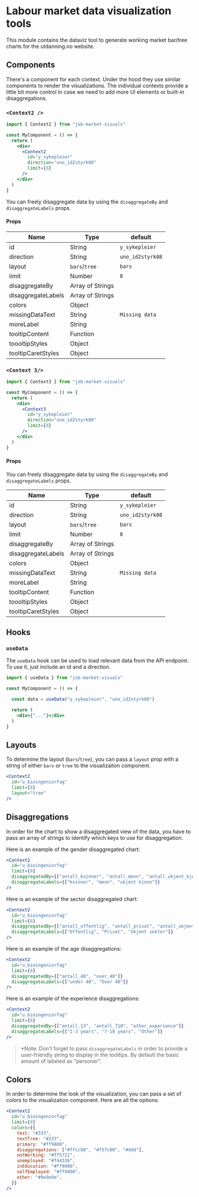 
# Labour market data visualization tools

This module contains the dataviz tool to generate working market bar/tree charts for the utdanning.no website.

## Components

There's a component for each context. Under the hood they use similar components to render the visualizations. The individual contexts provide a little bit more control in case we need to add more UI elements or built-in disaggregations.

### `<Context2 />`

```jsx
import { Context2 } from "job-market-visuals"

const MyComponent = () => {
  return (
    <div>
      <Context2
        id="y_sykepleier"
        direction="uno_id2styrk08"
        limit={8}
      />
    </div>
  )
}
```

You can freely disaggregate data by using the `disaggregateBy` and `disaggregateLabels` props.

#### Props

| Name               | Type             | default          |
| ------------------ | ---------------- | ---------------- |
| id                 | String           | `y_sykepleier`   |
| direction          | String           | `uno_id2styrk08` |
| layout             | `bars`/`tree`    | `bars`           |
| limit              | Number           | `8`              |
| disaggregateBy     | Array of Strings |                  |
| disaggregateLabels | Array of Strings |                  |
| colors             | Object           |                  |
| missingDataText    | String           | `Missing data`   |
| moreLabel          | String           |                  |
| tooltipContent     | Function         |                  |
| toooltipStyles     | Object           |                  |
| tooltipCaretStyles | Object           |                  |

### `<Context 3/>`

```jsx
import { Context3 } from "job-market-visuals"

const MyComponent = () => {
  return (
    <div>
      <Context3
        id="y_sykepleier"
        direction="uno_id2styrk08"
        limit={8}
      />
    </div>
  )
}
```

#### Props

You can freely disaggregate data by using the `disaggregateBy` and `disaggregateLabels` props.

| Name               | Type             | default          |
| ------------------ | ---------------- | ---------------- |
| id                 | String           | `y_sykepleier`   |
| direction          | String           | `uno_id2styrk08` |
| layout             | `bars`/`tree`    | `bars`           |
| limit              | Number           | `8`              |
| disaggregateBy     | Array of Strings |                  |
| disaggregateLabels | Array of Strings |                  |
| colors             | Object           |                  |
| missingDataText    | String           | `Missing data`   |
| moreLabel          | String           |                  |
| tooltipContent     | Function         |                  |
| toooltipStyles     | Object           |                  |
| tooltipCaretStyles | Object           |                  |

## Hooks

### `useData`

The `useData` hook can be used to load relevant data from the API endpoint. To use it, just include an id and a direction.

```jsx
import { useData } from "job-market-visuals"

const MyComponent = () => {

  const data = useData("y_sykepleier", "uno_id2styrk08")

  return (
    <div>{"..."}</div>
  )
}
```

## Layouts

To determine the layout (`bars`/`tree`), you can pass a `layout` prop with a string of either `bars` or `tree` to the visualizaiton component.

```jsx
<Context2
  id="u_bioingeniorfag"
  limit={8}
  layout="tree"
/>
```

## Disaggregations

In order for the chart to show a disaggregated view of the data, you have to pass an array of strings to identify which keys to use for disaggregation.

Here is an example of the gender disaggregated chart:

```jsx
<Context2
  id="u_bioingeniorfag"
  limit={8}
  disaggregatedBy={["antall_kvinner", "antall_menn", "antall_ukjent_kjonn"]}
  disaggregateLabels={["kvinner", "menn", "ukjent kjonn"]}
/>
```

Here is an example of the sector disaggregated chart:

```jsx
<Context2
  id="u_bioingeniorfag"
  limit={8}
  disaggregatedBy={["antall_offentlig", "antall_privat", "antall_ukjent_sektor"]}
  disaggregateLabels={["Offentlig", "Privat", "Ukjent sektor"]}
/>
```

Here is an example of the age disaggregations:

```jsx
<Context2
  id="u_bioingeniorfag"
  limit={8}
  disaggregatedBy={["antall_40", "over_40"]}
  disaggregateLabels={["under 40", "Over 40"]}
/>
```

Here is an example of the experience disaggregations:

```jsx
<Context2
  id="u_bioingeniorfag"
  limit={8}
  disaggregatedBy={["antall_13", "antall_710", "other_experience"]}
  disaggregateLabels={["1-3 years", "7-10 years", "Other"]}
/>
```

> *Note: Don't forget to pass `disaggregateLabels` in order to provide a user-friendly string to display in the tooltips. By default the basic amount of labeled as "personer".

<a name="colors"></a>
## Colors

In order to determine the look of the visualization, you can pass a set of colors to the visualization component. Here are all the options:

```jsx
<Context2
  id="u_bioingeniorfag"
  limit={8}
  colors={{
    text: "#333",
    textTree: "#333",
    primary: "#ff9800",
    disaggregations: ["#ffcc80", "#f57c00", "#ddd"],
    notWorking: "#ff5722",
    unemployed: "#f44336",
    inEducation: "#ff9800",
    selfEmployed: "#ff9800",
    other: "#9e9e9e",
  }}
/>
```
